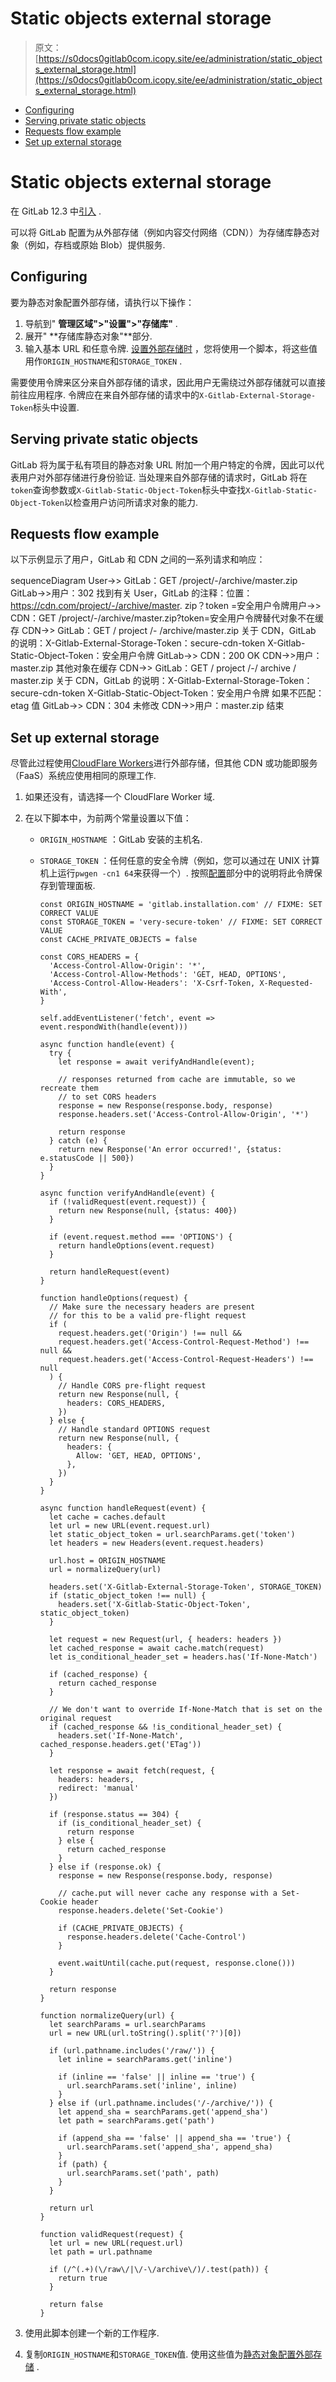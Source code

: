 # Static objects external storage

> 原文：[https://s0docs0gitlab0com.icopy.site/ee/administration/static_objects_external_storage.html](https://s0docs0gitlab0com.icopy.site/ee/administration/static_objects_external_storage.html)

*   [Configuring](#configuring)
*   [Serving private static objects](#serving-private-static-objects)
*   [Requests flow example](#requests-flow-example)
*   [Set up external storage](#set-up-external-storage)

# Static objects external storage[](#static-objects-external-storage "Permalink")

在 GitLab 12.3 中[引入](https://gitlab.com/gitlab-org/gitlab-foss/-/merge_requests/31025) .

可以将 GitLab 配置为从外部存储（例如内容交付网络（CDN））为存储库静态对象（例如，存档或原始 Blob）提供服务.

## Configuring[](#configuring "Permalink")

要为静态对象配置外部存储，请执行以下操作：

1.  导航到" **管理区域">"设置">"存储库"** .
2.  展开" **存储库静态对象"**部分.
3.  输入基本 URL 和任意令牌. [设置外部存储时](#set-up-external-storage) ，您将使用一个脚本，将这些值用作`ORIGIN_HOSTNAME`和`STORAGE_TOKEN` .

需要使用令牌来区分来自外部存储的请求，因此用户无需绕过外部存储就可以直接前往应用程序. 令牌应在来自外部存储的请求中的`X-Gitlab-External-Storage-Token`标头中设置.

## Serving private static objects[](#serving-private-static-objects "Permalink")

GitLab 将为属于私有项目的静态对象 URL 附加一个用户特定的令牌，因此可以代表用户对外部存储进行身份验证. 当处理来自外部存储的请求时，GitLab 将在`token`查询参数或`X-Gitlab-Static-Object-Token`标头中查找`X-Gitlab-Static-Object-Token`以检查用户访问所请求对象的能力.

## Requests flow example[](#requests-flow-example "Permalink")

以下示例显示了用户，GitLab 和 CDN 之间的一系列请求和响应：

sequenceDiagram User->> GitLab：GET /project/-/archive/master.zip GitLab->>用户：302 找到有关 User，GitLab 的注释：位置：https://cdn.com/project/-/archive/master. zip？token =安全用户令牌用户->> CDN：GET /project/-/archive/master.zip?token=安全用户令牌替代对象不在缓存 CDN->> GitLab：GET / project /- /archive/master.zip 关于 CDN，GitLab 的说明：X-Gitlab-External-Storage-Token：secure-cdn-token
X-Gitlab-Static-Object-Token：安全用户令牌 GitLab->> CDN：200 OK CDN->>用户：master.zip 其他对象在缓存 CDN->> GitLab：GET / project /-/ a​​rchive / master.zip 关于 CDN，GitLab 的说明：X-Gitlab-External-Storage-Token：secure-cdn-token
X-Gitlab-Static-Object-Token：安全用户令牌
如果不匹配：etag 值 GitLab->> CDN：304 未修改 CDN->>用户：master.zip 结束

## Set up external storage[](#set-up-external-storage "Permalink")

尽管此过程使用[CloudFlare Workers](https://workers.cloudflare.com)进行外部存储，但其他 CDN 或功能即服务（FaaS）系统应使用相同的原理工作.

1.  如果还没有，请选择一个 CloudFlare Worker 域.
2.  在以下脚本中，为前两个常量设置以下值：

    *   `ORIGIN_HOSTNAME` ：GitLab 安装的主机名.
    *   `STORAGE_TOKEN` ：任何任意的安全令牌（例如，您可以通过在 UNIX 计算机上运行`pwgen -cn1 64`来获得一个）. 按照[配置](#configuring)部分中的说明将此令牌保存到管理面板.

        ```
        const ORIGIN_HOSTNAME = 'gitlab.installation.com' // FIXME: SET CORRECT VALUE
        const STORAGE_TOKEN = 'very-secure-token' // FIXME: SET CORRECT VALUE
        const CACHE_PRIVATE_OBJECTS = false

        const CORS_HEADERS = {
          'Access-Control-Allow-Origin': '*',
          'Access-Control-Allow-Methods': 'GET, HEAD, OPTIONS',
          'Access-Control-Allow-Headers': 'X-Csrf-Token, X-Requested-With',
        }

        self.addEventListener('fetch', event => event.respondWith(handle(event)))

        async function handle(event) {
          try {
            let response = await verifyAndHandle(event);

            // responses returned from cache are immutable, so we recreate them
            // to set CORS headers
            response = new Response(response.body, response)
            response.headers.set('Access-Control-Allow-Origin', '*')

            return response
          } catch (e) {
            return new Response('An error occurred!', {status: e.statusCode || 500})
          }
        }

        async function verifyAndHandle(event) {
          if (!validRequest(event.request)) {
            return new Response(null, {status: 400})
          }

          if (event.request.method === 'OPTIONS') {
            return handleOptions(event.request)
          }

          return handleRequest(event)
        }

        function handleOptions(request) {
          // Make sure the necessary headers are present
          // for this to be a valid pre-flight request
          if (
            request.headers.get('Origin') !== null &&
            request.headers.get('Access-Control-Request-Method') !== null &&
            request.headers.get('Access-Control-Request-Headers') !== null
          ) {
            // Handle CORS pre-flight request
            return new Response(null, {
              headers: CORS_HEADERS,
            })
          } else {
            // Handle standard OPTIONS request
            return new Response(null, {
              headers: {
                Allow: 'GET, HEAD, OPTIONS',
              },
            })
          }
        }

        async function handleRequest(event) {
          let cache = caches.default
          let url = new URL(event.request.url)
          let static_object_token = url.searchParams.get('token')
          let headers = new Headers(event.request.headers)

          url.host = ORIGIN_HOSTNAME
          url = normalizeQuery(url)

          headers.set('X-Gitlab-External-Storage-Token', STORAGE_TOKEN)
          if (static_object_token !== null) {
            headers.set('X-Gitlab-Static-Object-Token', static_object_token)
          }

          let request = new Request(url, { headers: headers })
          let cached_response = await cache.match(request)
          let is_conditional_header_set = headers.has('If-None-Match')

          if (cached_response) {
            return cached_response
          }

          // We don't want to override If-None-Match that is set on the original request
          if (cached_response && !is_conditional_header_set) {
            headers.set('If-None-Match', cached_response.headers.get('ETag'))
          }

          let response = await fetch(request, {
            headers: headers,
            redirect: 'manual'
          })

          if (response.status == 304) {
            if (is_conditional_header_set) {
              return response
            } else {
              return cached_response
            }
          } else if (response.ok) {
            response = new Response(response.body, response)

            // cache.put will never cache any response with a Set-Cookie header
            response.headers.delete('Set-Cookie')

            if (CACHE_PRIVATE_OBJECTS) {
              response.headers.delete('Cache-Control')
            }

            event.waitUntil(cache.put(request, response.clone()))
          }

          return response
        }

        function normalizeQuery(url) {
          let searchParams = url.searchParams
          url = new URL(url.toString().split('?')[0])

          if (url.pathname.includes('/raw/')) {
            let inline = searchParams.get('inline')

            if (inline == 'false' || inline == 'true') {
              url.searchParams.set('inline', inline)
            }
          } else if (url.pathname.includes('/-/archive/')) {
            let append_sha = searchParams.get('append_sha')
            let path = searchParams.get('path')

            if (append_sha == 'false' || append_sha == 'true') {
              url.searchParams.set('append_sha', append_sha)
            }
            if (path) {
              url.searchParams.set('path', path)
            }
          }

          return url
        }

        function validRequest(request) {
          let url = new URL(request.url)
          let path = url.pathname

          if (/^(.+)(\/raw\/|\/-\/archive\/)/.test(path)) {
            return true
          }

          return false
        } 
        ```

3.  使用此脚本创建一个新的工作程序.
4.  复制`ORIGIN_HOSTNAME`和`STORAGE_TOKEN`值. 使用这些值为[静态对象配置外部存储](#configuring) .